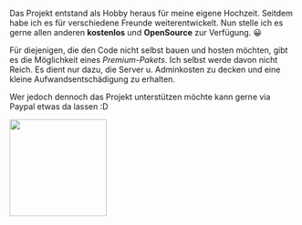Das Projekt entstand als Hobby heraus für meine eigene Hochzeit. Seitdem habe ich es für verschiedene Freunde weiterentwickelt. Nun stelle ich es gerne allen anderen **kostenlos** und **OpenSource** zur Verfügung. 😀

Für diejenigen, die den Code nicht selbst bauen und hosten möchten, gibt es die Möglichkeit eines _Premium-Pakets_.
Ich selbst werde davon nicht Reich. Es dient nur dazu, die Server u. Adminkosten zu decken und eine kleine Aufwandsentschädigung zu erhalten.

Wer jedoch dennoch das Projekt unterstützen möchte kann gerne via Paypal etwas da lassen :D

<a href="https://www.paypal.com/paypalme/MWeber93" target="_blank">
  <img src="images/donate_paypal.png" width="170"/>
</a>
